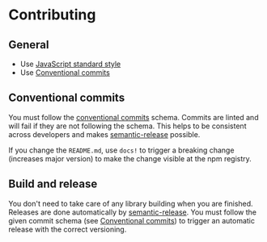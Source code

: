 # Contributing

## General

- Use [JavaScript standard style](https://standardjs.com/)
- Use [Conventional commits](https://www.conventionalcommits.org/en/v1.0.0/)

## Conventional commits

You must follow the [conventional commits](https://github.com/conventional-changelog/commitlint/tree/master/@commitlint/config-conventional) schema. Commits are linted and will fail if
they are not following the schema. This helps to be consistent across developers
and makes
[semantic-release](https://github.com/semantic-release/semantic-release)
possible.

If you change the `README.md`, use `docs!` to trigger a breaking change
(increases major version) to make the change visible at the npm registry.

## Build and release

You don't need to take care of any library building when you are finished.
Releases are done automatically by
[semantic-release](https://github.com/semantic-release/semantic-release). You
must follow the given commit schema
(see [Conventional commits](#Conventional-commits)) to trigger an automatic
release with the correct versioning.
